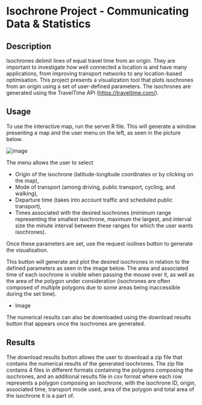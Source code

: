 # Isochrone Project - Communicating Data & Statistics

## Description

Isochrones delimit lines of equal travel time from an origin. They are important to investigate how well connected a location is and have many applications, from improving transport networks to any location-based optimisation. This project presents a visualization tool that plots isochrones from an origin using a set of user-defined parameters. The isochrones are generated using the TravelTime API (https://traveltime.com/). 


## Usage
To use the interactive map, run the server.R file. This will generate a window presenting a map and the user menu on the left, as seen in the picture below. 

![image](https://user-images.githubusercontent.com/73693706/220354645-8d04dccf-9ca8-4e46-a2bc-ffa989b5252c.png)


The menu allows the user to select 
- Origin of the isochrone (latitude-longitude coordinates or by clicking on the map), 
- Mode of transport (among driving, public transport, cycling, and walking),
- Departure time (takes into account traffic and scheduled public transport), 
- Times associated with the desired isochrones (minimum range representing the smallest isochrone, maximum the largest, and interval size the minute interval between these ranges for which the user wants isochrones). 

Once these parameters are set, use the request isolines button to generate the visualisation.

This button will generate and plot the desired isochrones in relation to the defined parameters as seen in the image below. The area and associated time of each isochrone is visible when passing the mouse over it, as well as the area of the polygon under consideration (isochrones are often composed of multiple polygons due to some areas being inaccessible during the set time).

- Image

The numerical results can also be downloaded using the download results button that appears once the isochrones are generated. 


## Results

The download results button allows the user to download a zip file that contains the numerical results of the generated isochrones. The zip file contains 4 files in different formats containing the polygons composing the isochrones, and an additional results file in csv format where each row represents a polygon composing an isochrone, with the isochrone ID, origin, associated time, transport mode used, area of the polygon and total area of the isochrone it is a part of.




